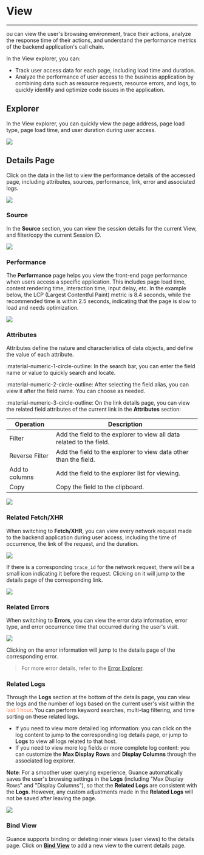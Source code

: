 # View
---

ou can view the user's browsing environment, trace their actions, analyze the response time of their actions, and understand the performance metrics of the backend application's call chain.

In the View explorer, you can:

- Track user access data for each page, including load time and duration.
- Analyze the performance of user access to the business application by combining data such as resource requests, resource errors, and logs, to quickly identify and optimize code issues in the application.

## Explorer

In the View explorer, you can quickly view the page address, page load type, page load time, and user duration during user access.

![](../img/12.rum_explorer_2.png)

## Details Page

Click on the data in the list to view the performance details of the accessed page, including attributes, sources, performance, link, error and associated logs.

![](../img/12.rum_explorer_1.5.png)

### Source

In the **Source** section, you can view the session details for the current View, and filter/copy the current Session ID.

![](../img/12.rum_explorer_2.6.png)

### Performance

The **Performance** page helps you view the front-end page performance when users access a specific application. This includes page load time, content rendering time, interaction time, input delay, etc. In the example below, the LCP (Largest Contentful Paint) metric is 8.4 seconds, while the recommended time is within 2.5 seconds, indicating that the page is slow to load and needs optimization.

![](../img/12.rum_explorer_2.2.png)


### Attributes

Attributes define the nature and characteristics of data objects, and define the value of each attribute.

:material-numeric-1-circle-outline: In the search bar, you can enter the field name or value to quickly search and locate.

:material-numeric-2-circle-outline: After selecting the field alias, you can view it after the field name. You can choose as needed.

:material-numeric-3-circle-outline: On the link details page, you can view the related field attributes of the current link in the **Attributes** section:

| Operation | Description |
| --- | --- |
| Filter | Add the field to the explorer to view all data related to the field. |
| Reverse Filter  | Add the field to the explorer to view data other than the field. |
| Add to columns | Add the field to the explorer list for viewing. |
| Copy | Copy the field to the clipboard. |

![](../img/view-explorer.gif)

### Related Fetch/XHR

When switching to **Fetch/XHR**, you can view every network request made to the backend application during user access, including the time of occurrence, the link of the request, and the duration.

![](../img/4.rum_view_3.png)

If there is a corresponding `trace_id` for the network request, there will be a small icon indicating it before the request. Clicking on it will jump to the details page of the corresponding link.

![](../img/view-1.gif)

### Related Errors

When switching to **Errors**, you can view the error data information, error type, and error occurrence time that occurred during the user's visit.

![](../img/12.rum_explorer_2.4.png)

Clicking on the error information will jump to the details page of the corresponding error.

> For more error details, refer to the [Error Explorer](error.md).

### Related Logs

Through the **Logs** section at the bottom of the details page, you can view the logs and the number of logs based on the current user's visit within the <font color=coral>last 1 hour</font>. You can perform keyword searches, multi-tag filtering, and time sorting on these related logs.

- If you need to view more detailed log information: you can click on the log content to jump to the corresponding log details page, or jump to **Logs** to view all logs related to that host.
- If you need to view more log fields or more complete log content: you can customize the **Max Display Rows** and **Display Columns** through the associated log explorer.

**Note**: For a smoother user querying experience, Guance automatically saves the user's browsing settings in the **Logs** (including "Max Display Rows" and "Display Columns"), so that the **Related Logs** are consistent with the **Logs**. However, any custom adjustments made in the **Related Logs** will not be saved after leaving the page.

![](../img/4.rum_view_7.png)

### Bind View

Guance supports binding or deleting inner views (user views) to the details page. Click on [**Bind View**](../../scene/inner-view/bind-view.md) to add a new view to the current details page.